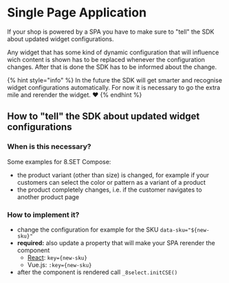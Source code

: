 # Single Page Application

If your shop is powered by a SPA you have to make sure to "tell" the SDK about updated widget configurations.

Any widget that has some kind of dynamic configuration that will influence wich content is shown has to be replaced whenever the configuration changes. After that is done the SDK has to be informed about the change. 

{% hint style="info" %}
In the future the SDK will get smarter and recognise widget configurations automatically. For now it is necessary to go the extra mile and rerender the widget. ❤️
{% endhint %}

## How to "tell" the SDK about updated widget configurations

### When is this necessary?

Some examples for 8.SET Compose:

* the product variant \(other than size\) is changed, for example if your customers can select the color or pattern as a variant of a product
* the product completely changes, i.e. if the customer navigates to another product page

### How to implement it?

* change the configuration for example for the SKU `data-sku="${new-sku}"`
* **required:** also update a property that will make your SPA rerender the component
  * [React](https://reactjs.org/docs/reconciliation.html#keys): `key={new-sku}` 
  * Vue.js: `:key={new-sku}`
* after the component is rendered call `_8select.initCSE()`

